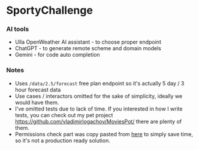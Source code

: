 # SportyChallenge

### AI tools
* Ulla OpenWeather AI assistant - to choose proper endpoint
* ChatGPT - to generate remote scheme and domain models 
* Gemini - for code auto completion

### Notes
 - Uses `/data/2.5/forecast` free plan endpoint so it's actually 5 day / 3 hour forecast data
 - Use cases / interactors omitted for the sake of simplicity, ideally we would have them.
 - I've omitted tests due to lack of time. If you interested in how I write tests, you can
check out my pet project https://github.com/vladimirlogachov/MoviesPot/ there are plenty of them.
 - Permissions check part was copy pasted from [here](https://github.com/android/platform-samples/blob/main/shared/src/main/java/com/example/platform/shared/PermissionBox.kt)
to simply save time, so it's not a production ready solution.
